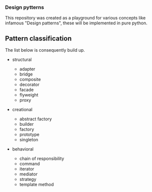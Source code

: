 ### Design pytterns

This repository was created as a playground for various concepts like infamous "Design patterns",
these will be implemented in pure python.

## Pattern classification

The list below is consequently build up.

- structural
  - adapter
  - bridge
  - composite
  - decorator
  - facade
  - flyweight
  - proxy

- creational
  - abstract factory
  - builder
  - factory
  - prototype
  - singleton

- behavioral
  - chain of responsibility
  - command
  - iterator
  - mediator
  - strategy
  - template method

